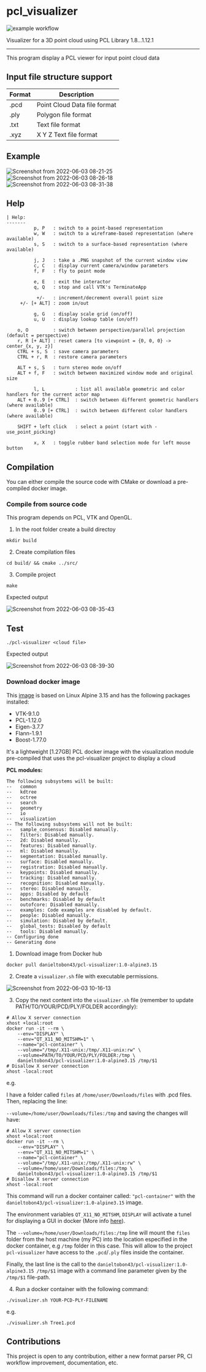 # pcl_visualizer
![example workflow](https://github.com/danielTobon43/pcl_visualizer/actions/workflows/ci.yml/badge.svg?branch=master)

Visualizer for a 3D point cloud using PCL Library 1.8...1.12.1

----------------------

This program display a PCL viewer for input point cloud data

## Input file structure support
| Format      | Description |
| ----------- | ----------- |
| .pcd      | Point Cloud Data file format       |
| .ply   | Polygon file format        |
| .txt   | Text file format        |
| .xyz      | X Y Z Text file format       |


## Example
![Screenshot from 2022-06-03 08-21-25](https://user-images.githubusercontent.com/35694200/171862553-c287954b-1a58-4005-8831-c035924ee57f.png)
![Screenshot from 2022-06-03 08-26-18](https://user-images.githubusercontent.com/35694200/171863365-5e259039-7980-47fa-a4ef-34ac20e8db6d.png)
![Screenshot from 2022-06-03 08-31-38](https://user-images.githubusercontent.com/35694200/171864244-aac54f80-6bb0-4ec5-ab0c-e19f669163a1.png)

## Help
```
| Help:
-------
          p, P   : switch to a point-based representation
          w, W   : switch to a wireframe-based representation (where available)
          s, S   : switch to a surface-based representation (where available)

          j, J   : take a .PNG snapshot of the current window view
          c, C   : display current camera/window parameters
          f, F   : fly to point mode

          e, E   : exit the interactor
          q, Q   : stop and call VTK's TerminateApp

           +/-   : increment/decrement overall point size
     +/- [+ ALT] : zoom in/out 

          g, G   : display scale grid (on/off)
          u, U   : display lookup table (on/off)

    o, O         : switch between perspective/parallel projection (default = perspective)
    r, R [+ ALT] : reset camera [to viewpoint = {0, 0, 0} -> center_{x, y, z}]
    CTRL + s, S  : save camera parameters
    CTRL + r, R  : restore camera parameters

    ALT + s, S   : turn stereo mode on/off
    ALT + f, F   : switch between maximized window mode and original size

          l, L           : list all available geometric and color handlers for the current actor map
    ALT + 0..9 [+ CTRL]  : switch between different geometric handlers (where available)
          0..9 [+ CTRL]  : switch between different color handlers (where available)

    SHIFT + left click   : select a point (start with -use_point_picking)

          x, X   : toggle rubber band selection mode for left mouse button
```

## Compilation
You can either compile the source code with CMake or download a pre-compiled docker image.

### Compile from source code
This program depends on PCL, VTK and OpenGL.

1. In the root folder create a build directoy

```
mkdir build
```
2. Create compilation files
   
```
cd build/ && cmake ../src/
```
3. Compile project
   
```
make
```

Expected output

![Screenshot from 2022-06-03 08-35-43](https://user-images.githubusercontent.com/35694200/171864937-91aa8a3d-8bff-4f08-a3f8-d084a6243b5c.png)
       
        	 
## Test
```
./pcl-visualizer <cloud file> 
```
Expected output

![Screenshot from 2022-06-03 08-39-30](https://user-images.githubusercontent.com/35694200/171865601-c64efd17-a088-4f3f-afda-c62d20d04f93.png)

### Download docker image
This [image](https://hub.docker.com/r/danieltobon43/pcl-visualizer) is based on Linux Alpine 3.15 and has the following packages installed:

- VTK-9.1.0
- PCL-1.12.0
- Eigen-3.7.7
- Flann-1.9.1
- Boost-1.77.0

It's a lightweight [1.27GB] PCL docker image with the visualization module pre-compiled that uses the pcl-visualizer project to display a cloud

**PCL modules:**
```
The following subsystems will be built:
--   common
--   kdtree
--   octree
--   search
--   geometry
--   io
--   visualization
-- The following subsystems will not be built:
--   sample_consensus: Disabled manually.
--   filters: Disabled manually.
--   2d: Disabled manually.
--   features: Disabled manually.
--   ml: Disabled manually.
--   segmentation: Disabled manually.
--   surface: Disabled manually.
--   registration: Disabled manually.
--   keypoints: Disabled manually.
--   tracking: Disabled manually.
--   recognition: Disabled manually.
--   stereo: Disabled manually.
--   apps: Disabled by default
--   benchmarks: Disabled by default
--   outofcore: Disabled manually.
--   examples: Code examples are disabled by default.
--   people: Disabled manually.
--   simulation: Disabled by default.
--   global_tests: Disabled by default
--   tools: Disabled manually.
-- Configuring done
-- Generating done
```

1. Download image from Docker hub
```
docker pull danieltobon43/pcl-visualizer:1.0-alpine3.15
```

2. Create a `visualizer.sh` file with executable permissions.
   
![Screenshot from 2022-06-03 10-16-13](https://user-images.githubusercontent.com/35694200/171882906-75831bea-64f5-4cd6-9220-2d7a0ef46616.png)

3. Copy the next content into the `visualizer.sh` file (remember to update PATH/TO/YOUR/PCD/PLY/FOLDER accordingly):
```
# Allow X server connection
xhost +local:root
docker run -it --rm \
    --env="DISPLAY" \
    --env="QT_X11_NO_MITSHM=1" \
    --name="pcl-container" \
    --volume="/tmp/.X11-unix:/tmp/.X11-unix:rw" \
    --volume=PATH/TO/YOUR/PCD/PLY/FOLDER:/tmp \
    danieltobon43/pcl-visualizer:1.0-alpine3.15 /tmp/$1
# Disallow X server connection
xhost -local:root
```

e.g. 

I have a folder called `files` at `/home/user/Downloads/files` with .pcd files. Then, replacing the line:

`--volume=/home/user/Downloads/files:/tmp` and saving the changes will have:

```
# Allow X server connection
xhost +local:root
docker run -it --rm \
    --env="DISPLAY" \
    --env="QT_X11_NO_MITSHM=1" \
    --name="pcl-container" \
    --volume="/tmp/.X11-unix:/tmp/.X11-unix:rw" \
    --volume=/home/user/Downloads/files:/tmp \
    danieltobon43/pcl-visualizer:1.0-alpine3.15 /tmp/$1
# Disallow X server connection
xhost -local:root
```
This command will run a docker container called: `"pcl-container"` with the `danieltobon43/pcl-visualizer:1.0-alpine3.15` image. 

The environment variables `QT_X11_NO_MITSHM`, `DISPLAY` will activate a tunel for displaying a GUI in docker (More info [here](https://www.mit.edu/~arosinol/2019/08/06/Docker_Display_GUI_with_X_server/)).

The `--volume=/home/user/Downloads/files:/tmp` line will mount the `files` folder from the host machine (my PC) into the location especified in the docker container, e.g `/tmp` folder in this case. This will allow to the project `pcl-visualizer` have access to the `.pcd`/`.ply` files inside the container.

Finally, the last line is the call to the `danieltobon43/pcl-visualizer:1.0-alpine3.15 /tmp/$1` image with a command line parameter given by the `/tmp/$1` file-path.

4. Run a docker container with the following command:
```
./visualizer.sh YOUR-PCD-PLY-FILENAME
```

e.g. 
```
./visualizer.sh Tree1.pcd 
```

## Contributions
This project is open to any contribution, either a new format parser PR, CI workflow improvement, documentation, etc.